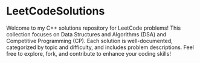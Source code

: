 # LeetCodeSolutions
Welcome to my C++ solutions repository for LeetCode problems! This collection focuses on Data Structures and Algorithms (DSA) and Competitive Programming (CP). Each solution is well-documented, categorized by topic and difficulty, and includes problem descriptions. Feel free to explore, fork, and contribute to enhance your coding skills!
